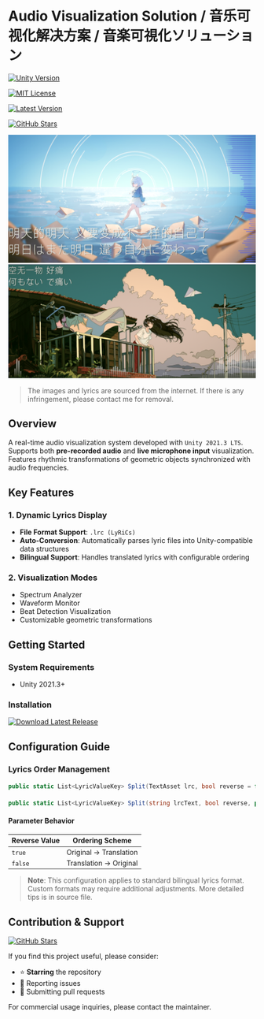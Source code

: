 # Audio Visualization Solution / 音乐可视化解决方案 / 音楽可視化ソリューション

[![Unity Version](https://img.shields.io/badge/Unity-2021.3%2B-57b9d3.svg?style=for-the-badge&logo=unity)](https://unity.com)  

[![MIT License](https://img.shields.io/badge/License-MIT-green.svg?style=for-the-badge)](https://github.com/FSF0912/Music-Visualization/blob/main/LICENSE) 

[![Latest Version](https://img.shields.io/github/v/release/FSF0912/Music-Visualization?style=for-the-badge)](https://github.com/FSF0912/Music-Visualization/releases)  
 
[![GitHub Stars](https://img.shields.io/github/stars/FSF0912/Music-Visualization?style=for-the-badge)](https://github.com/FSF0912/Music-Visualization/stargazers)

![Visualization Sample 1](https://github.com/FSF0912/Music-Visualization/blob/main/SamplePic.png)  
![Visualization Sample 2](https://github.com/FSF0912/Music-Visualization/blob/main/samplePic2.png)

>The images and lyrics are sourced from the internet. If there is any infringement, please contact me for removal.

## Overview
A real-time audio visualization system developed with `Unity 2021.3 LTS`.  
Supports both **pre-recorded audio** and **live microphone input** visualization.  
Features rhythmic transformations of geometric objects synchronized with audio frequencies.

## Key Features
### 1. Dynamic Lyrics Display
- **File Format Support**: `.lrc (LyRiCs)`
- **Auto-Conversion**: Automatically parses lyric files into Unity-compatible data structures
- **Bilingual Support**: Handles translated lyrics with configurable ordering

### 2. Visualization Modes
- Spectrum Analyzer
- Waveform Monitor
- Beat Detection Visualization
- Customizable geometric transformations

## Getting Started
### System Requirements
- Unity 2021.3+ 

### Installation
[![Download Latest Release](https://img.shields.io/badge/Download-v1.1.0-blue)](https://github.com/FSF0912/Music-Visualization/releases/)

## Configuration Guide
### Lyrics Order Management
```csharp
public static List<LyricValueKey> Split(TextAsset lrc, bool reverse = false, params string[] richTextSymbols)

public static List<LyricValueKey> Split(string lrcText, bool reverse, params string[] richTextSymbols)
```

#### Parameter Behavior
| Reverse Value | Ordering Scheme        |
|---------------|------------------------|
| `true`        | Original → Translation |
| `false`       | Translation → Original |

> **Note**: This configuration applies to standard bilingual lyrics format. Custom formats may require additional adjustments.
> More detailed tips is in source file.

## Contribution & Support
[![GitHub Stars](https://img.shields.io/github/stars/FSF0912/Music-Visualization?style=social)](https://github.com/FSF0912/Music-Visualization/stargazers)

If you find this project useful, please consider:
- ⭐ **Starring** the repository
- 🐛 Reporting issues
- 🎨 Submitting pull requests

For commercial usage inquiries, please contact the maintainer.
